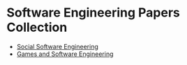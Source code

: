 # Software Engineering Papers Collection

* [Social Software Engineering](sse/Readme.md)
* [Games and Software Engineering](GAS/Readme.md)
